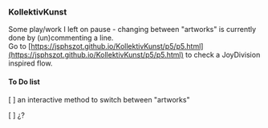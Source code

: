 ### KollektivKunst 
Some play/work I left on pause - changing between "artworks" is currently done by (un)commenting a line.  
Go to [https://jsphszot.github.io/KollektivKunst/p5/p5.html](https://jsphszot.github.io/KollektivKunst/p5/p5.html) to check a JoyDivision inspired flow.

#### To Do list
[ ] an interactive method to switch between "artworks"

[ ] ¿?
